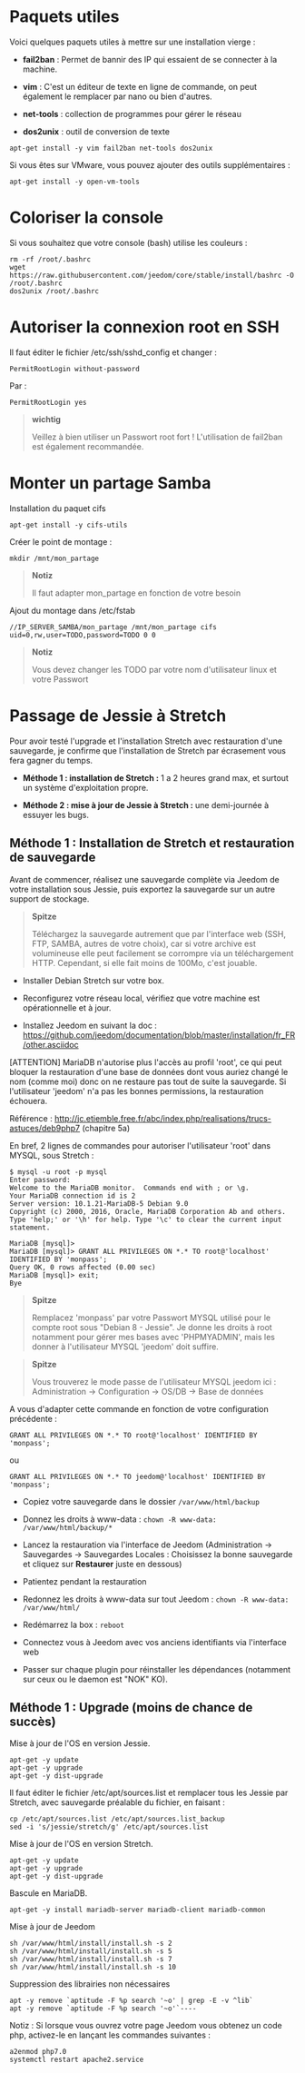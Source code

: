 Paquets utiles 
==============

Voici quelques paquets utiles à mettre sur une installation vierge :

-   **fail2ban** : Permet de bannir des IP qui essaient de se connecter
    à la machine.

-   **vim** : C'est un éditeur de texte en ligne de commande, on peut
    également le remplacer par nano ou bien d'autres.

-   **net-tools** : collection de programmes pour gérer le réseau

-   **dos2unix** : outil de conversion de texte

<!-- -->

    apt-get install -y vim fail2ban net-tools dos2unix

Si vous êtes sur VMware, vous pouvez ajouter des outils supplémentaires
:

    apt-get install -y open-vm-tools

Coloriser la console 
====================

Si vous souhaitez que votre console (bash) utilise les couleurs :

    rm -rf /root/.bashrc
    wget https://raw.githubusercontent.com/jeedom/core/stable/install/bashrc -O /root/.bashrc
    dos2unix /root/.bashrc

Autoriser la connexion root en SSH 
==================================

Il faut éditer le fichier /etc/ssh/sshd\_config et changer :

    PermitRootLogin without-password

Par :

    PermitRootLogin yes

> **wichtig**
>
> Veillez à bien utiliser un Passwort root fort ! L'utilisation de
> fail2ban est également recommandée.

Monter un partage Samba 
=======================

Installation du paquet cifs

    apt-get install -y cifs-utils

Créer le point de montage :

    mkdir /mnt/mon_partage

> **Notiz**
>
> Il faut adapter mon\_partage en fonction de votre besoin

Ajout du montage dans /etc/fstab

    //IP_SERVER_SAMBA/mon_partage /mnt/mon_partage cifs uid=0,rw,user=TODO,password=TODO 0 0

> **Notiz**
>
> Vous devez changer les TODO par votre nom d'utilisateur linux et votre
> Passwort

Passage de Jessie à Stretch 
===========================

Pour avoir testé l'upgrade et l'installation Stretch avec restauration
d'une sauvegarde, je confirme que l'installation de Stretch par
écrasement vous fera gagner du temps.

-   **Méthode 1 : installation de Stretch :** 1 a 2 heures grand max, et
    surtout un système d'exploitation propre.

-   **Méthode 2 : mise à jour de Jessie à Stretch :** une demi-journée à
    essuyer les bugs.

Méthode 1 : Installation de Stretch et restauration de sauvegarde 
-----------------------------------------------------------------

Avant de commencer, réalisez une sauvegarde complète via Jeedom de votre
installation sous Jessie, puis exportez la sauvegarde sur un autre
support de stockage.

> **Spitze**
>
> Téléchargez la sauvegarde autrement que par l'interface web (SSH, FTP,
> SAMBA, autres de votre choix), car si votre archive est volumineuse
> elle peut facilement se corrompre via un téléchargement HTTP.
> Cependant, si elle fait moins de 100Mo, c'est jouable.

-   Installer Debian Stretch sur votre box.

-   Reconfigurez votre réseau local, vérifiez que votre machine est
    opérationnelle et à jour.

-   Installez Jeedom en suivant la doc :
    <https://github.com/jeedom/documentation/blob/master/installation/fr_FR/other.asciidoc>

\[ATTENTION\] MariaDB n'autorise plus l'accès au profil 'root', ce qui
peut bloquer la restauration d'une base de données dont vous auriez
changé le nom (comme moi) donc on ne restaure pas tout de suite la
sauvegarde. Si l'utilisateur 'jeedom' n'a pas les bonnes permissions, la
restauration échouera.

Référence :
<http://jc.etiemble.free.fr/abc/index.php/realisations/trucs-astuces/deb9php7>
(chapitre 5a)

En bref, 2 lignes de commandes pour autoriser l'utilisateur 'root' dans
MYSQL, sous Stretch :

    $ mysql -u root -p mysql
    Enter password:
    Welcome to the MariaDB monitor.  Commands end with ; or \g.
    Your MariaDB connection id is 2
    Server version: 10.1.21-MariaDB-5 Debian 9.0
    Copyright (c) 2000, 2016, Oracle, MariaDB Corporation Ab and others.
    Type 'help;' or '\h' for help. Type '\c' to clear the current input statement.

    MariaDB [mysql]>
    MariaDB [mysql]> GRANT ALL PRIVILEGES ON *.* TO root@'localhost' IDENTIFIED BY 'monpass';
    Query OK, 0 rows affected (0.00 sec)
    MariaDB [mysql]> exit;
    Bye

> **Spitze**
>
> Remplacez 'monpass' par votre Passwort MYSQL utilisé pour le
> compte root sous "Debian 8 - Jessie". Je donne les droits à root
> notamment pour gérer mes bases avec 'PHPMYADMIN', mais les donner à
> l'utilisateur MYSQL 'jeedom' doit suffire.

> **Spitze**
>
> Vous trouverez le mode passe de l'utilisateur MYSQL jeedom ici :
> Administration → Configuration → OS/DB → Base de données

A vous d'adapter cette commande en fonction de votre configuration
précédente :

    GRANT ALL PRIVILEGES ON *.* TO root@'localhost' IDENTIFIED BY 'monpass';

ou

    GRANT ALL PRIVILEGES ON *.* TO jeedom@'localhost' IDENTIFIED BY 'monpass';

-   Copiez votre sauvegarde dans le dossier `/var/www/html/backup`

-   Donnez les droits à www-data :
    `chown -R www-data: /var/www/html/backup/*`

-   Lancez la restauration via l'interface de Jeedom (Administration →
    Sauvegardes → Sauvegardes Locales : Choisissez la bonne sauvegarde
    et cliquez sur **Restaurer** juste en dessous)

-   Patientez pendant la restauration

-   Redonnez les droits à www-data sur tout Jeedom :
    `chown -R www-data: /var/www/html/`

-   Redémarrez la box : `reboot`

-   Connectez vous à Jeedom avec vos anciens identifiants via
    l'interface web

-   Passer sur chaque plugin pour réinstaller les dépendances (notamment
    sur ceux ou le daemon est "NOK" KO).

Méthode 1 : Upgrade (moins de chance de succès) 
-----------------------------------------------

Mise à jour de l'OS en version Jessie.

    apt-get -y update
    apt-get -y upgrade
    apt-get -y dist-upgrade

Il faut éditer le fichier /etc/apt/sources.list et remplacer tous les
Jessie par Stretch, avec sauvegarde préalable du fichier, en faisant :

    cp /etc/apt/sources.list /etc/apt/sources.list_backup
    sed -i 's/jessie/stretch/g' /etc/apt/sources.list

Mise à jour de l'OS en version Stretch.

    apt-get -y update
    apt-get -y upgrade
    apt-get -y dist-upgrade

Bascule en MariaDB.

    apt-get -y install mariadb-server mariadb-client mariadb-common

Mise à jour de Jeedom

    sh /var/www/html/install/install.sh -s 2
    sh /var/www/html/install/install.sh -s 5
    sh /var/www/html/install/install.sh -s 7
    sh /var/www/html/install/install.sh -s 10

Suppression des librairies non nécessaires

    apt -y remove `aptitude -F %p search '~o' | grep -E -v ^lib`
    apt -y remove `aptitude -F %p search '~o'`----

Notiz : Si lorsque vous ouvrez votre page Jeedom vous obtenez un code php, activez-le en lançant les commandes suivantes :

    a2enmod php7.0 
    systemctl restart apache2.service

